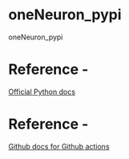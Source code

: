 # oneNeuron_pypi
oneNeuron_pypi

# Reference - 
[Official Python docs](https://packaging.python.org/en/latest/tutorials/packaging-projects/)


# Reference - 
[Github docs for Github actions](https://docs.github.com/en/actions/automating-builds-and-tests/building-and-testing-python#publishing-to-package-registries)

